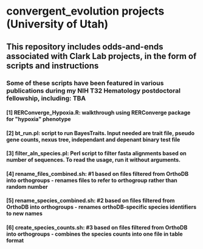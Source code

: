 # convergent_evolution projects (University of Utah)
## This repository includes odds-and-ends associated with Clark Lab projects, in the form of scripts and instructions
### Some of these scripts have been featured in various publications during my NIH T32 Hematology postdoctoral fellowship, including: TBA
#### [1] RERConverge_Hypoxia.R: walkthrough using RERConverge package for "hypoxia" phenotype
#### [2] bt_run.pl: script to run BayesTraits. Input needed are trait file, pseudo gene counts, nexus tree, independant and depenant binary test file
#### [3] filter_aln_species.pl: Perl script to filter fasta alignments based on number of sequences. To read the usage, run it without arguments.
#### [4] rename_files_combined.sh: #1 based on files filtered from OrthoDB into orthogroups - renames files to refer to orthogroup rather than random number
#### [5] rename_species_combined.sh: #2 based on files filtered from OrthoDB into orthogroups - renames orthoDB-specific species identifiers to new names
#### [6] create_species_counts.sh: #3 based on files filtered from OrthoDB into orthogroups - combines the species counts into one file in table format
